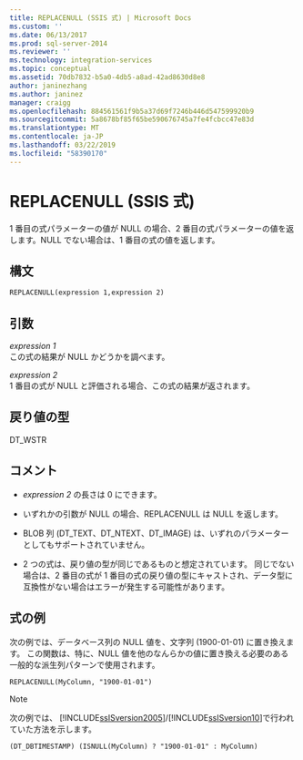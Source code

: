 ```yaml
---
title: REPLACENULL (SSIS 式) | Microsoft Docs
ms.custom: ''
ms.date: 06/13/2017
ms.prod: sql-server-2014
ms.reviewer: ''
ms.technology: integration-services
ms.topic: conceptual
ms.assetid: 70db7832-b5a0-4db5-a8ad-42ad8630d8e8
author: janinezhang
ms.author: janinez
manager: craigg
ms.openlocfilehash: 884561561f9b5a37d69f7246b446d547599920b9
ms.sourcegitcommit: 5a8678bf85f65be590676745a7fe4fcbcc47e83d
ms.translationtype: MT
ms.contentlocale: ja-JP
ms.lasthandoff: 03/22/2019
ms.locfileid: "58390170"
---
```

# <a name="replacenull-ssis-expression"></a>REPLACENULL (SSIS 式)
  1 番目の式パラメーターの値が NULL の場合、2 番目の式パラメーターの値を返します。NULL でない場合は、1 番目の式の値を返します。  
  
## <a name="syntax"></a>構文  
  
```vb  
REPLACENULL(expression 1,expression 2)  
```  
  
## <a name="arguments"></a>引数  
 *expression 1*  
 この式の結果が NULL かどうかを調べます。  
  
 *expression 2*  
 1 番目の式が NULL と評価される場合、この式の結果が返されます。  
  
## <a name="result-types"></a>戻り値の型  
 DT_WSTR  
  
## <a name="remarks"></a>コメント  
  
-   *expression 2* の長さは 0 にできます。  
  
-   いずれかの引数が NULL の場合、REPLACENULL は NULL を返します。  
  
-   BLOB 列 (DT_TEXT、DT_NTEXT、DT_IMAGE) は、いずれのパラメーターとしてもサポートされていません。  
  
-   2 つの式は、戻り値の型が同じであるものと想定されています。 同じでない場合は、2 番目の式が 1 番目の式の戻り値の型にキャストされ、データ型に互換性がない場合はエラーが発生する可能性があります。  
  
## <a name="expression-examples"></a>式の例  
 次の例では、データベース列の NULL 値を、文字列 (1900-01-01) に置き換えます。 この関数は、特に、NULL 値を他のなんらかの値に置き換える必要のある一般的な派生列パターンで使用されます。  
  
```  
REPLACENULL(MyColumn, "1900-01-01")  
```  
  
> [!NOTE]  
>  次の例では、 [!INCLUDE[ssISversion2005](../../includes/ssisversion2005-md.md)]/[!INCLUDE[ssISversion10](../../includes/ssisversion10-md.md)]で行われていた方法を示します。  
  
```  
(DT_DBTIMESTAMP) (ISNULL(MyColumn) ? "1900-01-01" : MyColumn)   
```  
  
  
